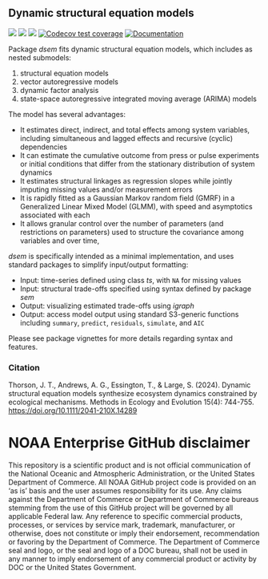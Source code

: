 ## Dynamic structural equation models

[![](https://www.r-pkg.org/badges/version/dsem)](https://cran.r-project.org/package=dsem)
[![](https://cranlogs.r-pkg.org/badges/dsem)](https://cran.r-project.org/package=dsem)
[![](https://cranlogs.r-pkg.org/badges/grand-total/dsem)](https://cran.r-project.org/package=dsem)
[![Codecov test coverage](https://codecov.io/gh/James-Thorson-NOAA/dsem/branch/test_codecov/graph/badge.svg)](https://app.codecov.io/gh/James-Thorson-NOAA/dsem?branch=test_codecov)
[![Documentation](https://img.shields.io/badge/documentation-dsem-orange.svg?colorB=E91E63)](https://james-thorson-noaa.github.io/dsem/)


Package _dsem_ fits dynamic structural equation models, which includes as nested submodels:

1. structural equation models
2. vector autoregressive models
3. dynamic factor analysis
4. state-space autoregressive integrated moving average (ARIMA) models

The model has several advantages:

* It estimates direct, indirect, and total effects among system variables, including simultaneous and lagged effects and recursive (cyclic) dependencies
* It can estimate the cumulative outcome from press or pulse experiments or initial conditions that differ from the stationary distribution of system dynamics
* It estimates structural linkages as regression slopes while jointly imputing missing values and/or measurement errors
* It is rapidly fitted as a Gaussian Markov random field (GMRF) in a Generalized Linear Mixed Model (GLMM), with speed and asymptotics associated with each
* It allows granular control over the number of parameters (and restrictions on parameters) used to structure the covariance among variables and over time,

_dsem_ is specifically intended as a minimal implementation, and uses standard packages to simplify input/output formatting:

* Input: time-series defined using class _ts_, with `NA` for missing values
* Input: structural trade-offs specified using syntax defined by package _sem_
* Output: visualizing estimated trade-offs using _igraph_
* Output: access model output using standard S3-generic functions including `summary`, `predict`, `residuals`, `simulate`, and `AIC`

Please see package vignettes for more details regarding syntax and features.

### Citation

Thorson, J. T., Andrews, A. G., Essington, T., & Large, S. (2024). Dynamic structural equation models synthesize ecosystem dynamics constrained by ecological mechanisms. Methods in Ecology and Evolution 15(4): 744-755. https://doi.org/10.1111/2041-210X.14289

# NOAA Enterprise GitHub disclaimer
This repository is a scientific product and is not official communication of the National Oceanic and Atmospheric Administration, or the United States Department of Commerce. All NOAA GitHub project code is provided on an ‘as is’ basis and the user assumes responsibility for its use. Any claims against the Department of Commerce or Department of Commerce bureaus stemming from the use of this GitHub project will be governed by all applicable Federal law. Any reference to specific commercial products, processes, or services by service mark, trademark, manufacturer, or otherwise, does not constitute or imply their endorsement, recommendation or favoring by the Department of Commerce. The Department of Commerce seal and logo, or the seal and logo of a DOC bureau, shall not be used in any manner to imply endorsement of any commercial product or activity by DOC or the United States Government.
